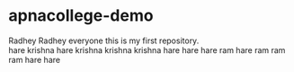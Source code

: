 # apnacollege-demo
Radhey Radhey everyone this is my first repository.
<br>
hare krishna hare krishna krishna krishna hare hare
hare ram hare ram ram ram hare hare

